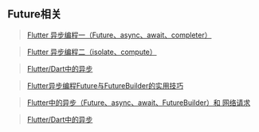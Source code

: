 ## Future相关

> [ Flutter 异步编程一（Future、async、await、completer） ](https://www.jianshu.com/p/b292ee9b08b6) <br/>

> [ Flutter 异步编程二（isolate、compute） ]( https://www.jianshu.com/p/23167755ea51 ) <br/>

> [ Flutter/Dart中的异步]( https://juejin.im/post/5c4875f86fb9a049ff4e78cf ) <br/>

> [ Flutter异步编程Future与FutureBuilder的实用技巧]( https://www.imooc.com/article/286318 ) <br/>

> [ Flutter中的异步（Future、async、await、FutureBuilder）和 网络请求 ](https://blog.csdn.net/yuzhiqiang_1993/article/details/89155870 ) <br/>

> [ Flutter/Dart中的异步 ]( https://juejin.cn/post/6844903769793118215 ) <br/>

